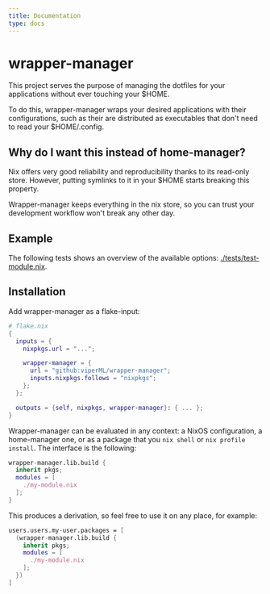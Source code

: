 ```yaml
---
title: Documentation
type: docs
---
```


# wrapper-manager

This project serves the purpose of managing the dotfiles for your applications
without ever touching your $HOME.

To do this, wrapper-manager wraps your desired applications with their configurations,
such as their are distributed as executables that don't need to read your $HOME/.config.


## Why do I want this instead of home-manager?

Nix offers very good reliability and reproducibility thanks to its read-only store.
However, putting symlinks to it in your $HOME starts breaking this property.

Wrapper-manager keeps everything in the nix store, so you can trust your development
workflow won't break any other day.


## Example

The following tests shows an overview of the available options: [./tests/test-module.nix](./tests/test-module.nix).


## Installation

Add wrapper-manager as a flake-input:

```nix
# flake.nix
{
  inputs = {
    nixpkgs.url = "...";

    wrapper-manager = {
      url = "github:viperML/wrapper-manager";
      inputs.nixpkgs.follows = "nixpkgs";
    };
  };

  outputs = {self, nixpkgs, wrapper-manager}: { ... };
}
```

Wrapper-manager can be evaluated in any context: a NixOS configuration, a home-manager one,
or as a package that you `nix shell` or `nix profile install`. The interface is the following:

```nix
wrapper-manager.lib.build {
  inherit pkgs;
  modules = [
    ./my-module.nix
  ];
}
```

This produces a derivation, so feel free to use it on any place, for example:


```nix
users.users.my-user.packages = [
  (wrapper-manager.lib.build {
    inherit pkgs;
    modules = [
      ./my-module.nix
    ];
  })
]
```
